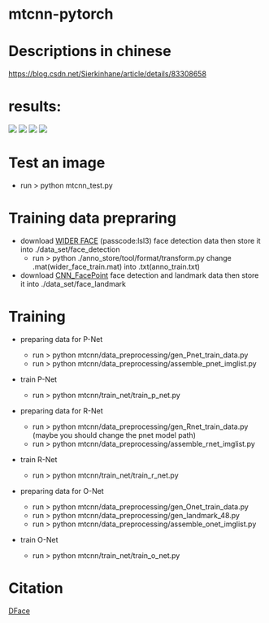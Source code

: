 # mtcnn-pytorch
# Descriptions in chinese
  https://blog.csdn.net/Sierkinhane/article/details/83308658

# results:

![](https://github.com/Sierkinhane/mtcnn-pytorch/blob/master/results/r_1.jpg)
![](https://github.com/Sierkinhane/mtcnn-pytorch/blob/master/results/r_2.jpg)
![](https://github.com/Sierkinhane/mtcnn-pytorch/blob/master/results/r_3.jpg)
![](https://github.com/Sierkinhane/mtcnn-pytorch/blob/master/results/r_4.jpg)



# Test an image
  * run > python mtcnn_test.py
 
# Training data prepraring
  * download [WIDER FACE](https://pan.baidu.com/s/1sJTO7TcQ2576RUqR_IIhbQ) (passcode:lsl3) face detection data then store it into ./data_set/face_detection
    * run > python ./anno_store/tool/format/transform.py change .mat(wider_face_train.mat) into .txt(anno_train.txt)
  * download [CNN_FacePoint](http://mmlab.ie.cuhk.edu.hk/archive/CNN_FacePoint.htm) face detection and landmark data then store it into ./data_set/face_landmark

# Training
  * preparing data for P-Net
    * run > python mtcnn/data_preprocessing/gen_Pnet_train_data.py
    * run > python mtcnn/data_preprocessing/assemble_pnet_imglist.py
  * train P-Net
    * run > python mtcnn/train_net/train_p_net.py
    
  * preparing data for R-Net
    * run > python mtcnn/data_preprocessing/gen_Rnet_train_data.py (maybe you should change the pnet model path)
    * run > python mtcnn/data_preprocessing/assemble_rnet_imglist.py
  * train R-Net
    * run > python mtcnn/train_net/train_r_net.py
  
  * preparing data for O-Net
    * run > python mtcnn/data_preprocessing/gen_Onet_train_data.py
    * run > python mtcnn/data_preprocessing/gen_landmark_48.py
    * run > python mtcnn/data_preprocessing/assemble_onet_imglist.py
  * train O-Net
    * run > python mtcnn/train_net/train_o_net.py
    
 # Citation
   [DFace](https://github.com/kuaikuaikim/DFace)
